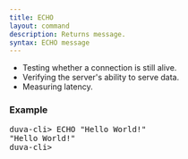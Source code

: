 ```yaml
---
title: ECHO
layout: command
description: Returns message.
syntax: ECHO message
---
```


- Testing whether a connection is still alive.
- Verifying the server's ability to serve data.
- Measuring latency.

### Example
<div class="command-example">
<pre>
duva-cli> ECHO "Hello World!"
"Hello World!"
duva-cli> 
</pre>
</div>


